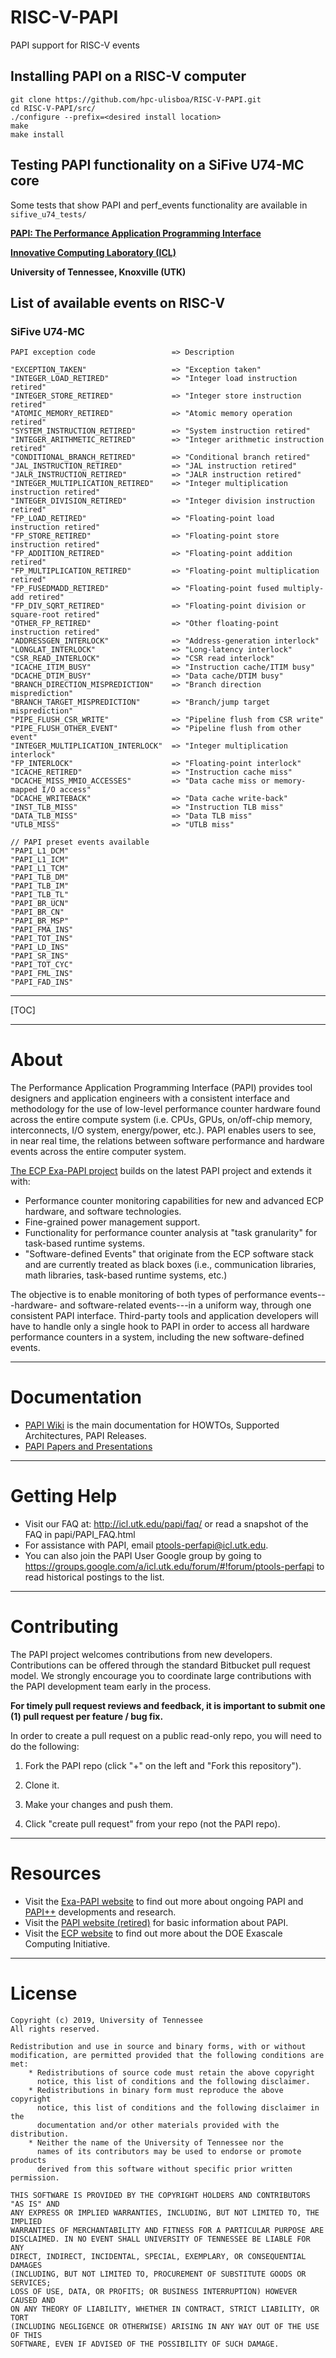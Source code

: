 # RISC-V-PAPI
PAPI support for RISC-V events

## Installing PAPI on a RISC-V computer

```
git clone https://github.com/hpc-ulisboa/RISC-V-PAPI.git
cd RISC-V-PAPI/src/
./configure --prefix=<desired install location>
make
make install
```
## Testing PAPI functionality on a SiFive U74-MC core
Some tests that show PAPI and perf_events functionality are available in `sifive_u74_tests/`

**[PAPI: The Performance Application Programming Interface](https://icl.utk.edu/exa-papi/)**

**[Innovative Computing Laboratory (ICL)](http://www.icl.utk.edu/)**

**University of Tennessee, Knoxville (UTK)**

## List of available events on RISC-V
### SiFive U74-MC
```
PAPI exception code                 => Description

"EXCEPTION_TAKEN"                   => "Exception taken"
"INTEGER_LOAD_RETIRED"              => "Integer load instruction retired"
"INTEGER_STORE_RETIRED"             => "Integer store instruction retired"
"ATOMIC_MEMORY_RETIRED"             => "Atomic memory operation retired"
"SYSTEM_INSTRUCTION_RETIRED"        => "System instruction retired"
"INTEGER_ARITHMETIC_RETIRED"        => "Integer arithmetic instruction retired"
"CONDITIONAL_BRANCH_RETIRED"        => "Conditional branch retired"
"JAL_INSTRUCTION_RETIRED"           => "JAL instruction retired"
"JALR_INSTRUCTION_RETIRED"          => "JALR instruction retired"
"INTEGER_MULTIPLICATION_RETIRED"    => "Integer multiplication instruction retired"
"INTEGER_DIVISION_RETIRED"          => "Integer division instruction retired"
"FP_LOAD_RETIRED"                   => "Floating-point load instruction retired"
"FP_STORE_RETIRED"                  => "Floating-point store instruction retired"
"FP_ADDITION_RETIRED"               => "Floating-point addition retired"
"FP_MULTIPLICATION_RETIRED"         => "Floating-point multiplication retired"
"FP_FUSEDMADD_RETIRED"              => "Floating-point fused multiply-add retired"
"FP_DIV_SQRT_RETIRED"               => "Floating-point division or square-root retired"
"OTHER_FP_RETIRED"                  => "Other floating-point instruction retired"
"ADDRESSGEN_INTERLOCK"              => "Address-generation interlock"
"LONGLAT_INTERLOCK"                 => "Long-latency interlock"
"CSR_READ_INTERLOCK"                => "CSR read interlock"
"ICACHE_ITIM_BUSY"                  => "Instruction cache/ITIM busy"
"DCACHE_DTIM_BUSY"                  => "Data cache/DTIM busy"
"BRANCH_DIRECTION_MISPREDICTION"    => "Branch direction misprediction"
"BRANCH_TARGET_MISPREDICTION"       => "Branch/jump target misprediction"
"PIPE_FLUSH_CSR_WRITE"              => "Pipeline flush from CSR write"
"PIPE_FLUSH_OTHER_EVENT"            => "Pipeline flush from other event"
"INTEGER_MULTIPLICATION_INTERLOCK"  => "Integer multiplication interlock"
"FP_INTERLOCK"                      => "Floating-point interlock"
"ICACHE_RETIRED"                    => "Instruction cache miss"
"DCACHE_MISS_MMIO_ACCESSES"         => "Data cache miss or memory-mapped I/O access"
"DCACHE_WRITEBACK"                  => "Data cache write-back"
"INST_TLB_MISS"                     => "Instruction TLB miss"
"DATA_TLB_MISS"                     => "Data TLB miss"
"UTLB_MISS"                         => "UTLB miss"

// PAPI preset events available
"PAPI_L1_DCM"
"PAPI_L1_ICM"
"PAPI_L1_TCM"
"PAPI_TLB_DM"
"PAPI_TLB_IM"
"PAPI_TLB_TL"
"PAPI_BR_UCN"
"PAPI_BR_CN"
"PAPI_BR_MSP"
"PAPI_FMA_INS"
"PAPI_TOT_INS"
"PAPI_LD_INS"
"PAPI_SR_INS"
"PAPI_TOT_CYC"
"PAPI_FML_INS"
"PAPI_FAD_INS"
```

***
[TOC]
***

# About

The Performance Application Programming Interface (PAPI) provides tool
designers and application engineers with a consistent interface and methodology
for the use of low-level performance counter hardware found across the entire
compute system (i.e. CPUs, GPUs, on/off-chip memory, interconnects, I/O system,
energy/power, etc.). PAPI enables users to see, in near real time, the
relations between software performance and hardware events across the entire
computer system.

[The ECP Exa-PAPI project](https://icl.utk.edu/exa-papi/) builds on the latest
PAPI project and extends it with:

* Performance counter monitoring capabilities for new and advanced ECP
  hardware, and software technologies.
* Fine-grained power management support.
* Functionality for performance counter analysis at "task granularity" for
  task-based runtime systems.
* "Software-defined Events" that originate from the ECP software stack and are
  currently treated as black boxes (i.e., communication libraries, math
  libraries, task-based runtime systems, etc.)

The objective is to enable monitoring of both types of performance
events---hardware- and software-related events---in a uniform way, through one
consistent PAPI interface. Third-party tools and application developers will
have to handle only a single hook to PAPI in order to access all hardware
performance counters in a system, including the new software-defined events.

***


# Documentation

* [PAPI Wiki](https://bitbucket.org/icl/papi/wiki/) is the main documentation for HOWTOs, Supported Architectures, PAPI Releases.
* [PAPI Papers and Presentations](https://www.icl.utk.edu/view/biblio/project/papi?items_per_page=All)


***


# Getting Help

* Visit our FAQ at: <http://icl.utk.edu/papi/faq/> 
  or read a snapshot of the FAQ in papi/PAPI_FAQ.html
* For assistance with PAPI, email ptools-perfapi@icl.utk.edu.
* You can also join the PAPI User Google group by going to
  <https://groups.google.com/a/icl.utk.edu/forum/#!forum/ptools-perfapi> 
  to read historical postings to the list.

***


# Contributing

The PAPI project welcomes contributions from new developers. Contributions can
be offered through the standard Bitbucket pull request model. We strongly
encourage you to coordinate large contributions with the PAPI development team
early in the process.

**For timely pull request reviews and feedback, it is important to submit 
one (1) pull request per feature / bug fix.**

In order to create a pull request on a public read-only repo, 
you will need to do the following:

1. Fork the PAPI repo (click "+" on the left and "Fork this repository").

2. Clone it.

3. Make your changes and push them.

4. Click "create pull request" from your repo (not the PAPI repo).

***


# Resources

* Visit the [Exa-PAPI website](https://icl.utk.edu/exa-papi/) to find out more
  about ongoing PAPI and
  [PAPI++](https://www.exascaleproject.org/papi-as-de-facto-standard-interface-for-performance-event-monitoring-at-the-exascale/)
  developments and research.
* Visit the [PAPI website (retired)](https://icl.utk.edu/papi/) for basic
  information about PAPI.
* Visit the [ECP website](https://www.exascaleproject.org/) to find out more
  about the DOE Exascale Computing Initiative.

***


# License

    Copyright (c) 2019, University of Tennessee
    All rights reserved.

    Redistribution and use in source and binary forms, with or without
    modification, are permitted provided that the following conditions are met:
        * Redistributions of source code must retain the above copyright
          notice, this list of conditions and the following disclaimer.
        * Redistributions in binary form must reproduce the above copyright
          notice, this list of conditions and the following disclaimer in the
          documentation and/or other materials provided with the distribution.
        * Neither the name of the University of Tennessee nor the
          names of its contributors may be used to endorse or promote products
          derived from this software without specific prior written permission.

    THIS SOFTWARE IS PROVIDED BY THE COPYRIGHT HOLDERS AND CONTRIBUTORS "AS IS" AND
    ANY EXPRESS OR IMPLIED WARRANTIES, INCLUDING, BUT NOT LIMITED TO, THE IMPLIED
    WARRANTIES OF MERCHANTABILITY AND FITNESS FOR A PARTICULAR PURPOSE ARE
    DISCLAIMED. IN NO EVENT SHALL UNIVERSITY OF TENNESSEE BE LIABLE FOR ANY
    DIRECT, INDIRECT, INCIDENTAL, SPECIAL, EXEMPLARY, OR CONSEQUENTIAL DAMAGES
    (INCLUDING, BUT NOT LIMITED TO, PROCUREMENT OF SUBSTITUTE GOODS OR SERVICES;
    LOSS OF USE, DATA, OR PROFITS; OR BUSINESS INTERRUPTION) HOWEVER CAUSED AND
    ON ANY THEORY OF LIABILITY, WHETHER IN CONTRACT, STRICT LIABILITY, OR TORT
    (INCLUDING NEGLIGENCE OR OTHERWISE) ARISING IN ANY WAY OUT OF THE USE OF THIS
    SOFTWARE, EVEN IF ADVISED OF THE POSSIBILITY OF SUCH DAMAGE.
